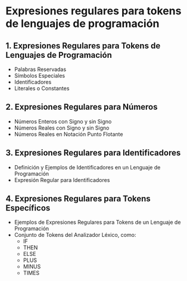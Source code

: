 # Expresiones regulares para tokens de lenguajes de programación


## 1. Expresiones Regulares para Tokens de Lenguajes de Programación
   - Palabras Reservadas
   - Símbolos Especiales
   - Identificadores
   - Literales o Constantes

## 2. Expresiones Regulares para Números
   - Números Enteros con Signo y sin Signo
   - Números Reales con Signo y sin Signo
   - Números Reales en Notación Punto Flotante

## 3. Expresiones Regulares para Identificadores
   - Definición y Ejemplos de Identificadores en un Lenguaje de Programación
   - Expresión Regular para Identificadores

## 4. Expresiones Regulares para Tokens Específicos
   - Ejemplos de Expresiones Regulares para Tokens de un Lenguaje de Programación
   - Conjunto de Tokens del Analizador Léxico, como:
     - IF
     - THEN
     - ELSE
     - PLUS
     - MINUS
     - TIMES
